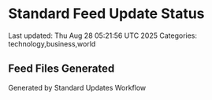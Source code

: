 # Standard Feed Update Status
Last updated: Thu Aug 28 05:21:56 UTC 2025
Categories: technology,business,world

## Feed Files Generated

Generated by Standard Updates Workflow
